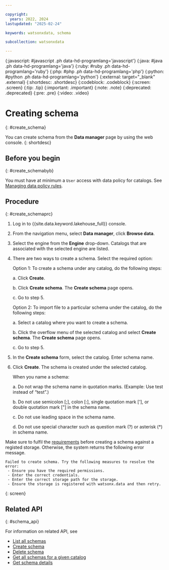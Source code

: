 ```yaml
---

copyright:
  years: 2022, 2024
lastupdated: "2025-02-24"

keywords: watsonxdata, schema

subcollection: watsonxdata

---
```


{:javascript: #javascript .ph data-hd-programlang='javascript'}
{:java: #java .ph data-hd-programlang='java'}
{:ruby: #ruby .ph data-hd-programlang='ruby'}
{:php: #php .ph data-hd-programlang='php'}
{:python: #python .ph data-hd-programlang='python'}
{:external: target="_blank" .external}
{:shortdesc: .shortdesc}
{:codeblock: .codeblock}
{:screen: .screen}
{:tip: .tip}
{:important: .important}
{:note: .note}
{:deprecated: .deprecated}
{:pre: .pre}
{:video: .video}

# Creating schema
{: #create_schema}

You can create schema from the **Data manager** page by using the web console.
{: shortdesc}

## Before you begin
{: #create_schemabyb}

You must have at minimum a `User` access with data policy for catalogs. See [Managing data policy rules](watsonxdata?topic=watsonxdata-data_policy).

## Procedure
{: #create_schemaprc}

1. Log in to {{site.data.keyword.lakehouse_full}} console.
1. From the navigation menu, select **Data manager**, click **Browse data**.
1. Select the engine from the **Engine** drop-down. Catalogs that are associated with the selected engine are listed.

1. There are two ways to create a schema. Select the required option:

   Option 1: To create a schema under any catalog, do the following steps:

   a. Click **Create**.

   b. Click **Create schema**. The **Create schema** page opens.

   c. Go to step 5.

   Option 2: To import file to a particular schema under the catalog, do the following steps:

   a. Select a catalog where you want to create a schema.

   b. Click the overflow menu of the selected catalog and select **Create schema**. The **Create schema** page opens.

   c. Go to step 5.

1. In the **Create schema** form, select the catalog. Enter schema name.

1. Click **Create**. The schema is created under the selected catalog.

   When you name a schema:

   a. Do not wrap the schema name in quotation marks. (Example: Use test instead of “test”.)

   b. Do not use semicolon [;], colon [:], single quotation mark ['], or double quotation mark ["] in the schema name.

   c. Do not use leading space in the schema name.

   d. Do not use special character such as question mark (?) or asterisk (*) in schema name.

Make sure to fulfil the [requirements]({{site.data.keyword.ref-reg_bucket-link}}) before creating a schema against a registed storage. Otherwise, the system returns the following error message.

```text
Failed to create schema. Try the following measures to resolve the error:
 - Ensure you have the required permissions.
 - Enter the correct credentials.
 - Enter the correct storage path for the storage.
 - Ensure the storage is registered with watsonx.data and then retry.
```
{: screen}

## Related API
{: #schema_api}

For information on related API, see
* [List all schemas](https://cloud.ibm.com/apidocs/watsonxdata-software#list-schemas)
* [Create schema](https://cloud.ibm.com/apidocs/watsonxdata-software#create-schema)
* [Delete schema](https://cloud.ibm.com/apidocs/watsonxdata-software#delete-schema)
* [Get all schemas for a given catalog](https://cloud.ibm.com/apidocs/watsonxdata#list-all-schemas)
* [Get schema details](https://cloud.ibm.com/apidocs/watsonxdata#get-schema-details)
